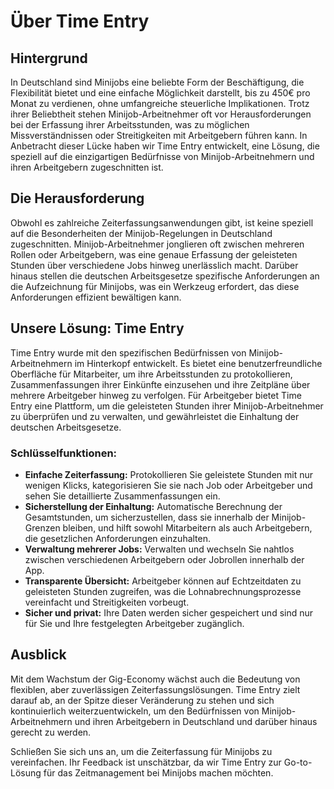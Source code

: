 # Über Time Entry

## Hintergrund
In Deutschland sind Minijobs eine beliebte Form der Beschäftigung, die Flexibilität bietet und eine einfache Möglichkeit darstellt, bis zu 450€ pro Monat zu verdienen, ohne umfangreiche steuerliche Implikationen. Trotz ihrer Beliebtheit stehen Minijob-Arbeitnehmer oft vor Herausforderungen bei der Erfassung ihrer Arbeitsstunden, was zu möglichen Missverständnissen oder Streitigkeiten mit Arbeitgebern führen kann. In Anbetracht dieser Lücke haben wir Time Entry entwickelt, eine Lösung, die speziell auf die einzigartigen Bedürfnisse von Minijob-Arbeitnehmern und ihren Arbeitgebern zugeschnitten ist.

## Die Herausforderung
Obwohl es zahlreiche Zeiterfassungsanwendungen gibt, ist keine speziell auf die Besonderheiten der Minijob-Regelungen in Deutschland zugeschnitten. Minijob-Arbeitnehmer jonglieren oft zwischen mehreren Rollen oder Arbeitgebern, was eine genaue Erfassung der geleisteten Stunden über verschiedene Jobs hinweg unerlässlich macht. Darüber hinaus stellen die deutschen Arbeitsgesetze spezifische Anforderungen an die Aufzeichnung für Minijobs, was ein Werkzeug erfordert, das diese Anforderungen effizient bewältigen kann.

## Unsere Lösung: Time Entry
Time Entry wurde mit den spezifischen Bedürfnissen von Minijob-Arbeitnehmern im Hinterkopf entwickelt. Es bietet eine benutzerfreundliche Oberfläche für Mitarbeiter, um ihre Arbeitsstunden zu protokollieren, Zusammenfassungen ihrer Einkünfte einzusehen und ihre Zeitpläne über mehrere Arbeitgeber hinweg zu verfolgen. Für Arbeitgeber bietet Time Entry eine Plattform, um die geleisteten Stunden ihrer Minijob-Arbeitnehmer zu überprüfen und zu verwalten, und gewährleistet die Einhaltung der deutschen Arbeitsgesetze.

### Schlüsselfunktionen:
- **Einfache Zeiterfassung:** Protokollieren Sie geleistete Stunden mit nur wenigen Klicks, kategorisieren Sie sie nach Job oder Arbeitgeber und sehen Sie detaillierte Zusammenfassungen ein.
- **Sicherstellung der Einhaltung:** Automatische Berechnung der Gesamtstunden, um sicherzustellen, dass sie innerhalb der Minijob-Grenzen bleiben, und hilft sowohl Mitarbeitern als auch Arbeitgebern, die gesetzlichen Anforderungen einzuhalten.
- **Verwaltung mehrerer Jobs:** Verwalten und wechseln Sie nahtlos zwischen verschiedenen Arbeitgebern oder Jobrollen innerhalb der App.
- **Transparente Übersicht:** Arbeitgeber können auf Echtzeitdaten zu geleisteten Stunden zugreifen, was die Lohnabrechnungsprozesse vereinfacht und Streitigkeiten vorbeugt.
- **Sicher und privat:** Ihre Daten werden sicher gespeichert und sind nur für Sie und Ihre festgelegten Arbeitgeber zugänglich.

## Ausblick
Mit dem Wachstum der Gig-Economy wächst auch die Bedeutung von flexiblen, aber zuverlässigen Zeiterfassungslösungen. Time Entry zielt darauf ab, an der Spitze dieser Veränderung zu stehen und sich kontinuierlich weiterzuentwickeln, um den Bedürfnissen von Minijob-Arbeitnehmern und ihren Arbeitgebern in Deutschland und darüber hinaus gerecht zu werden.

Schließen Sie sich uns an, um die Zeiterfassung für Minijobs zu vereinfachen. Ihr Feedback ist unschätzbar, da wir Time Entry zur Go-to-Lösung für das Zeitmanagement bei Minijobs machen möchten.
